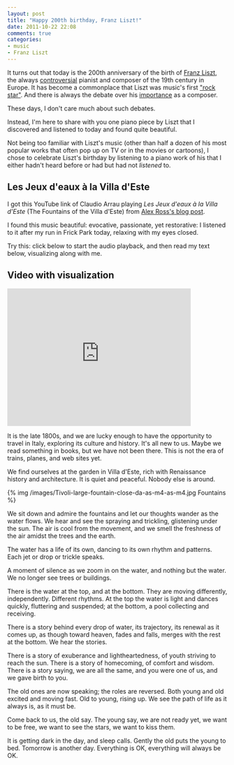 ```yaml
---
layout: post
title: "Happy 200th birthday, Franz Liszt!"
date: 2011-10-22 22:08
comments: true
categories:
- music
- Franz Liszt
---
```

It turns out that today is the 200th anniversary of the birth of [Franz Liszt](http://en.wikipedia.org/wiki/Franz_Liszt), the always [controversial](http://www.nytimes.com/2011/10/23/arts/music/looking-at-franz-liszt-on-his-bicentenary.html) pianist and composer of the 19th century in Europe. It has become a commonplace that Liszt was music's first ["rock star"](http://www.npr.org/2011/10/22/141617637/how-franz-liszt-became-the-worlds-first-rock-star). And there is always the debate over his [importance](http://www.npr.org/blogs/deceptivecadence/2011/10/21/141562068/franz-liszt-at-200-an-important-but-not-great-composer) as a composer.

These days, I don't care much about such debates.

Instead, I'm here to share with you one piano piece by Liszt that I discovered and listened to today and found quite beautiful.

<!--more-->

Not being too familiar with Liszt's music (other than half a dozen of his most popular works that often pop up on TV or in the movies or cartoons), I chose to celebrate Liszt's birthday by listening to a piano work of his that I either hadn't heard before or had but had not *listened* to.

## Les Jeux d'eaux à la Villa d'Este

I got this YouTube link of Claudio Arrau playing *Les Jeux d'eaux à la Villa d'Este* (The Fountains of the Villa d'Este) from [Alex Ross's blog post](http://www.therestisnoise.com/2011/10/liszt-200.html).

I found this music beautiful: evocative, passionate, yet restorative: I listened to it after my run in Frick Park today, relaxing with my eyes closed.

Try this: click below to start the audio playback, and then read my text below, visualizing along with me.

## Video with visualization

<iframe width="420" height="315" src="http://www.youtube.com/embed/2DoGOGS3lC8" frameborder="0" allowfullscreen></iframe>

It is the late 1800s, and we are lucky enough to have the opportunity to travel in Italy, exploring its culture and history. It's all new to us. Maybe we read something in books, but we have not been there. This is not the era of trains, planes, and web sites yet.

We find ourselves at the garden in Villa d'Este, rich with Renaissance history and architecture. It is quiet and peaceful. Nobody else is around.

{% img /images/Tivoli-large-fountain-close-da-as-m4-as-m4.jpg Fountains %}

We sit down and admire the fountains and let our thoughts wander as the water flows. We hear and see the spraying and trickling, glistening under the sun. The air is cool from the movement, and we smell the freshness of the air amidst the trees and the earth.

The water has a life of its own, dancing to its own rhythm and patterns. Each jet or drop or trickle speaks.

A moment of silence as we zoom in on the water, and nothing but the water. We no longer see trees or buildings.

There is the water at the top, and at the bottom. They are moving differently, independently. Different rhythms. At the top the water is light and dances quickly, fluttering and suspended; at the bottom, a pool collecting and receiving.

There is a story behind every drop of water, its trajectory, its renewal as it comes up, as though toward heaven, fades and falls, merges with the rest at the bottom. We hear the stories.

There is a story of exuberance and lightheartedness, of youth striving to reach the sun. There is a story of homecoming, of comfort and wisdom. There is a story saying, we are all the same, and you were one of us, and we gave birth to you.

The old ones are now speaking; the roles are reversed. Both young and old excited and moving fast. Old to young, rising up. We see the path of life as it always is, as it must be.

Come back to us, the old say. The young say, we are not ready yet, we want to be free, we want to see the stars, we want to kiss them.

It is getting dark in the day, and sleep calls. Gently the old puts the young to bed. Tomorrow is another day. Everything is OK, everything will always be OK.
